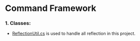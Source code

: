# Command Framework

### 1. Classes:

 * [ReflectionUtil.cs](https://github.com/Spraxs/CommandFramework/blob/master/CommandFrameworkSolution/CommandFramework/Utils/ReflectionUtil.cs)
 is used to handle all reflection in this project.
